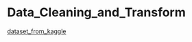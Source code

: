 # Data_Cleaning_and_Transform

[dataset_from_kaggle](https://www.kaggle.com/datasets/ishmaelkiptoo/us-electric-vehicle-population-data)
